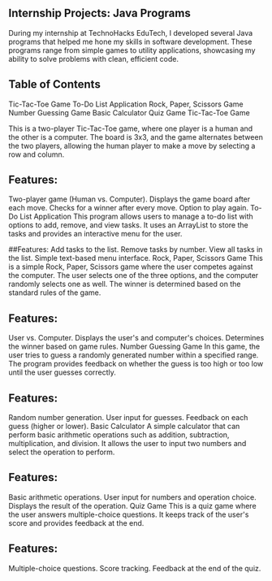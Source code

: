 ## Internship Projects: Java Programs
During my internship at TechnoHacks EduTech, I developed several Java programs that helped me hone my skills in software development. These programs range from simple games to utility applications, showcasing my ability to solve problems with clean, efficient code.

## Table of Contents
Tic-Tac-Toe Game
To-Do List Application
Rock, Paper, Scissors Game
Number Guessing Game
Basic Calculator
Quiz Game
Tic-Tac-Toe Game

This is a two-player Tic-Tac-Toe game, where one player is a human and the other is a computer. The board is 3x3, and the game alternates between the two players, allowing the human player to make a move by selecting a row and column.

## Features:
Two-player game (Human vs. Computer).
Displays the game board after each move.
Checks for a winner after every move.
Option to play again.
To-Do List Application
This program allows users to manage a to-do list with options to add, remove, and view tasks. It uses an ArrayList to store the tasks and provides an interactive menu for the user.

##Features:
Add tasks to the list.
Remove tasks by number.
View all tasks in the list.
Simple text-based menu interface.
Rock, Paper, Scissors Game
This is a simple Rock, Paper, Scissors game where the user competes against the computer. The user selects one of the three options, and the computer randomly selects one as well. The winner is determined based on the standard rules of the game.

## Features:
User vs. Computer.
Displays the user's and computer's choices.
Determines the winner based on game rules.
Number Guessing Game
In this game, the user tries to guess a randomly generated number within a specified range. The program provides feedback on whether the guess is too high or too low until the user guesses correctly.

## Features:
Random number generation.
User input for guesses.
Feedback on each guess (higher or lower).
Basic Calculator
A simple calculator that can perform basic arithmetic operations such as addition, subtraction, multiplication, and division. It allows the user to input two numbers and select the operation to perform.

## Features:
Basic arithmetic operations.
User input for numbers and operation choice.
Displays the result of the operation.
Quiz Game
This is a quiz game where the user answers multiple-choice questions. It keeps track of the user's score and provides feedback at the end.

## Features:
Multiple-choice questions.
Score tracking.
Feedback at the end of the quiz.
